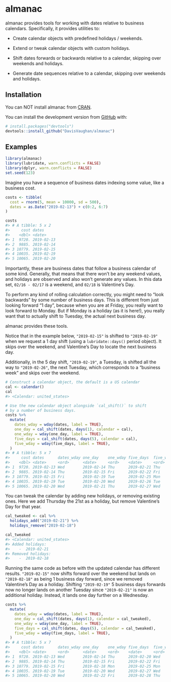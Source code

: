 
<!-- README.md is generated from README.Rmd. Please edit that file -->

# almanac

<!-- badges: start -->

<!-- badges: end -->

almanac provides tools for working with dates relative to business
calendars. Specifically, it provides utilities to:

  - Create calendar objects with predefined holidays / weekends.

  - Extend or tweak calendar objects with custom holidays.

  - Shift dates forwards or backwards relative to a calendar, skipping
    over weekends and holidays.

  - Generate date sequences relative to a calendar, skipping over
    weekends and holidays.

## Installation

You can NOT install almanac from [CRAN](https://CRAN.R-project.org).

You can install the development version from
[GitHub](https://github.com/) with:

``` r
# install.packages("devtools")
devtools::install_github("DavisVaughan/almanac")
```

## Examples

``` r
library(almanac)
library(lubridate, warn.conflicts = FALSE)
library(dplyr, warn.conflicts = FALSE)
set.seed(123)
```

Imagine you have a sequence of business dates indexing some value, like
a business cost.

``` r
costs <- tibble(
  cost = rnorm(5, mean = 10000, sd = 500),
  dates = as.Date("2019-02-13") + c(0:2, 6:7)
)

costs
#> # A tibble: 5 x 2
#>     cost dates     
#>    <dbl> <date>    
#> 1  9720. 2019-02-13
#> 2  9885. 2019-02-14
#> 3 10779. 2019-02-15
#> 4 10035. 2019-02-19
#> 5 10065. 2019-02-20
```

Importantly, these are business dates that follow a business calendar of
some kind. Generally, that means that there won’t be any weekend values,
and holidays are observed and also won’t generate any values. In this
data set, `02/16 - 02/17` is a weekend, and `02/18` is Valentine’s Day.

To perform any kind of rolling calculation correctly, you might need to
“look backwards” by some number of business days. This is different
from just looking forward “1 day”, because when you are at Friday, you
really want to look forward to Monday. But if Monday is a holiday (as it
is here\!), you really want that to actually shift to Tuesday, the
actual next business day.

almanac provides these tools.

Notice that in the example below, `"2019-02-15"` is shifted to
`"2019-02-19"` when we request a 1 day shift (using a
`lubridate::days()` period object). It skips over the weekend, and
Valentine’s Day to locate the next business day.

Additionally, in the 5 day shift, `"2019-02-19"`, a Tuesday, is shifted
all the way to `"2019-02-26"`, the next Tuesday, which corresponds to a
“business week” and skips over the weekend.

``` r
# Construct a calendar object, the default is a US calendar
cal <- calendar()
cal
#> <Calendar: united_states>

# Use the new calendar object alongside `cal_shift()` to shift 
# by a number of business days.
costs %>%
  mutate(
    dates_wday = wday(dates, label = TRUE),
    one_day = cal_shift(dates, days(1), calendar = cal),
    one_wday = wday(one_day, label = TRUE),
    five_days = cal_shift(dates, days(5), calendar = cal),
    five_wday = wday(five_days, label = TRUE),
  )
#> # A tibble: 5 x 7
#>     cost dates      dates_wday one_day    one_wday five_days  five_wday
#>    <dbl> <date>     <ord>      <date>     <ord>    <date>     <ord>    
#> 1  9720. 2019-02-13 Wed        2019-02-14 Thu      2019-02-21 Thu      
#> 2  9885. 2019-02-14 Thu        2019-02-15 Fri      2019-02-22 Fri      
#> 3 10779. 2019-02-15 Fri        2019-02-19 Tue      2019-02-25 Mon      
#> 4 10035. 2019-02-19 Tue        2019-02-20 Wed      2019-02-26 Tue      
#> 5 10065. 2019-02-20 Wed        2019-02-21 Thu      2019-02-27 Wed
```

You can tweak the calendar by adding new holidays, or removing existing
ones. Here we add Thursday the 21st as a holiday, but remove Valentine’s
Day for that year.

``` r
cal_tweaked <- cal %>%
  holidays_add("2019-02-21") %>%
  holidays_remove("2019-02-18")

cal_tweaked
#> <Calendar: united_states>
#> Added holidays: 
#>    -  2019-02-21
#> Removed holidays: 
#>    -  2019-02-18
```

Running the same code as before with the updated calendar has different
results. `"2019-02-15"` now shifts forward over the weekend but lands on
`"2019-02-18"` as being 1 business day forward, since we removed
Valentine’s Day as a holiday. Shifting `"2019-02-19"` 5 business days
forwards now no longer lands on another Tuesday since `"2019-02-21"` is
now an additional holiday. Instead, it lands one day further on a
Wednesday.

``` r
costs %>%
  mutate(
    dates_wday = wday(dates, label = TRUE),
    one_day = cal_shift(dates, days(1), calendar = cal_tweaked),
    one_wday = wday(one_day, label = TRUE),
    five_days = cal_shift(dates, days(5), calendar = cal_tweaked),
    five_wday = wday(five_days, label = TRUE),
  )
#> # A tibble: 5 x 7
#>     cost dates      dates_wday one_day    one_wday five_days  five_wday
#>    <dbl> <date>     <ord>      <date>     <ord>    <date>     <ord>    
#> 1  9720. 2019-02-13 Wed        2019-02-14 Thu      2019-02-20 Wed      
#> 2  9885. 2019-02-14 Thu        2019-02-15 Fri      2019-02-22 Fri      
#> 3 10779. 2019-02-15 Fri        2019-02-18 Mon      2019-02-25 Mon      
#> 4 10035. 2019-02-19 Tue        2019-02-20 Wed      2019-02-27 Wed      
#> 5 10065. 2019-02-20 Wed        2019-02-22 Fri      2019-02-28 Thu
```
